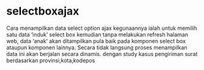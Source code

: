 # selectboxajax
Cara menampilkan data select option ajax
kegunaannya ialah untuk memilih satu data ‘induk‘ select box kemudian tanpa melakukan refresh halaman web, data ‘anak‘ akan ditampilkan pula baik pada komponen select box ataupun komponen lainnya. Secara tidak langsung proses menampilkan data ini akan berjalan secara dinamis.
dengan study kasus pengiriman surat berdasarkan provinsi,kota,kodepos
